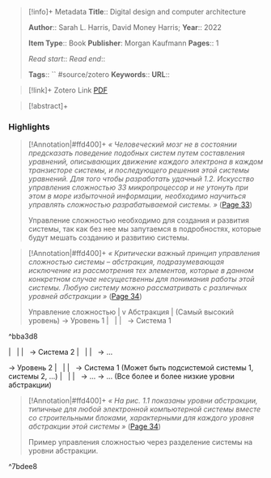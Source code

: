 > [!info]+ Metadata
> **Title**:: Digital design and computer architecture
>
> **Author**:: Sarah L. Harris, David Money Harris; 
> **Year**:: 2022
>
> **Item Type**:: Book
> **Publisher**: Morgan Kaufmann
> **Pages**:: 1
>
> *Read start*::
> *Read end*::
> 
> **Tags**:: `` #source/zotero
> **Keywords**:: 
> **URL**:: 

> [!link]+ Zotero Link
>[PDF](zotero://select/library/items/TL6JDFTP)

> [!abstract]+
> 

### Highlights
>[!Annotation|#ffd400]+
>*« Человеческий мозг не в состоянии предсказать поведение подобных систем путем составления уравнений, описывающих движение каждого электрона в каждом транзисторе системы, и последующего решения этой системы уравнений. Для того чтобы разработать удачный 1.2. Искусство управления сложностью 33  микропроцессор и не утонуть при этом в море избыточной информации, необходимо научиться управлять сложностью разрабатываемой системы. »* ([Page 33](zotero://open-pdf/library/items/TL6JDFTP?page=33&annotation=96ICACJ7))
>
>Управление сложностью необходимо для создания и развития системы, так как без нее мы запутаемся в подробностях, которые будут мешать созданию и развитию системы.

>[!Annotation|#ffd400]+
>*« Критически важный принцип управления сложностью системы – абстракция, подразумевающая исключение из рассмотрения тех элементов, которые в данном конкретном случае несущественны для понимания работы этой системы. Любую систему можно рассматривать с различных уровней абстракции »* ([Page 34](zotero://open-pdf/library/items/TL6JDFTP?page=34&annotation=6C3RKKZU))
>
>Управление сложностью
|
v
Абстракция
| (Самый высокий уровень)
-> Уровень 1
|   |
|   -> Система 1

^bba3d8

|   |
|   -> Система 2
|   |
|   -> ...

-> Уровень 2
|   |
|   -> Система 1 (Может быть подсистемой системы 1, системы 2, ...)
|   |
|   -> ...
-> ...
(Все более и более низкие уровни абстракции)

>[!Annotation|#ffd400]+
>*« На рис. 1.1 показаны уровни абстракции, типичные для любой электронной компьютерной системы вместе со строительными блоками, характерными для каждого уровня абстракции этой системы »* ([Page 34](zotero://open-pdf/library/items/TL6JDFTP?page=34&annotation=NXW2HGR6))
>
>Пример управления сложностью через разделение системы на уровни абстракции.

^7bdee8

